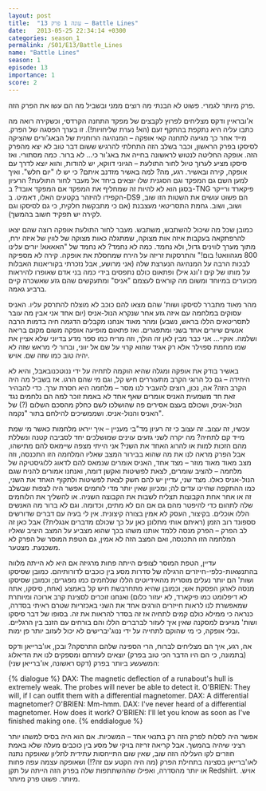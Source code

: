 ```yaml
---
layout: post
title:  "עונה 1 פרק 13 – Battle Lines"
date:   2013-05-25 22:34:14 +0300
categories: season_1
permalink: /S01/E13/Battle_Lines
name: "Battle Lines"
season: 1
episode: 13
importance: 1 
score: 2
---
```

פרק מיותר לגמרי. פשוט לא הבנתי מה רוצים ממני ובשביל מה הם עשו את הפרק הזה.

א'ובראיין ודקס מצליחים לפרוץ לקבצים של מפקד התחנה הקרדסי, וכשקירה רואה מה כתבו עליה היא נתקפת בהתקף זעם (הא! נערת שליחויות!). זו בערך הפסגה של הפרק. מייד אחר כך מגיעה לתחנה קאי אופקה – המנהיגה הרוחנית של הבאג'ורים שהציקה לסיסקו בפרק הראשון, וכבר בשלב הזה התחלתי להרגיש ששום דבר טוב לא יצא מהפרק הזה. אופקה החליטה לנטוש לראשונה בחייה את באג'ור כי... לא ברור. כמה מסתורי. ואז סיסקו מציע לערוך טיול לחור התולעת – הגיוני דווקא, יש להודות, והוא יוצא לדרך עם אופקה, קירה ובאשיר. רגע, מה? למה באשיר מזדנב איתם? כי יש לו "יום חלש". ואיך למען השם גם המפקד וגם הסגנית שלו יוצאים ביחד אל מעבר לחור התולעת? הרעיון בסגן הוא לא להיות זה שמחליף את המפקד אם המפקד אובד? ב-TNG פיקארד ורייקר הקפידו להיזהר בקטעים האלו, דאמיט. ב-DS9 הם פשוט עושים את השטות הזו שוב, ושוב, ושוב. גחמת התסריטאי מעצבנת (אם כי מתבקשת חלקית, כי גם לסיסקו וגם לקירה יש תפקיד חשוב בהמשך).

כמובן שכל מה שיכול להשתבש, משתבש. מעבר לחור התולעת אופקה רוצה שהם יצאו להרפתקאה בעקבות איזה אות מצוקה, שמתגלה כאות מצוקה של לווין של איזה ירח, מתוך מערך לווינים גדול, ולא נחמד. כמה לא נחמד? לא נחמד של "האאאא! יורים עלינו 800 מגהוואט! בום!" והתרסקות זריזה על הירח שמחסלת את אופקה. קירה לא מספיקה לבכות הרבה על המנהיגה הנערצת שלה (אני מרושע, אבל נזכרתי בקוריאנות האבלות על מותו של קים ז'ונג איל) ופתאום כולם נתפסים בידי כמה בני אדם שאופרו להיראות מכוערים במיוחד ומשום מה קוראים לעצמם "אניס" ומתעקשים שהם גזע שאשכרה קיים ברביע גאמה.

מהר מאוד מתברר לסיסקו ושות' שהם מצאו להם כוכב לא מוצלח להתרסק עליו. האניס עסוקים במלחמה עם איזה גזע אחר שנקרא הנול-אניס (יום אחד אני אבין מה עובר לתסריטאים הללו בראש, נשבע) ומהר מאוד אנחנו מקבלים הדגמה חיה בדמות הרבה אנשים שיורים אחד בשני ומתפגרים. ואז פתאום מופיעה אופקה משום מקום בריאה ושלמה. אוקיי... אני כבר מבין לאן זה הולך, וזה מריח כמו ספר מדע בדיוני שלא אציין את שמו מחמת ספוילר אלא רק אגיד שהוא קרוי על שם אל יווני, וברור לי מראש שזה לא יהיה טוב כמו שזה שם. אויש.

באשיר בודק את אופקה ומגלה שהיא הוקמה לתחיה על ידי ננוטכנובאבל, והיא לא היחידה – גם כל הרוגי הקרב מתעוררים חיש קל, וגם מי שהם הרגו. אז בשביל מה היה הקרב הזה? אה, נכון, רוצים להעביר לנו מסר – מלחמה היא חסרת ערך. כדי להבהיר זאת חד משמעית האניס אומרים שאף אחד לא באמת זוכר למה הם נלחמים נגד הנול-אניס, ושכולם בעצם אסירים פה שהושלכו לשם כחלק מהסכם השלום (?) של האניס והנול-אניס. ושממשיכים להילחם בתור "נקמה".

עכשיו, זה עצוב. זה עצוב כי זה רעיון מד"בי מעניין – איך ייראו מלחמות כאשר מי שמת מייד קם לתחיה? מה יקרה לשני גזעים עוינים שמושלכים יחד לסביבה קטנה ונשללת מהם הזכות למות או להרוג האחד את השני? אני הייתי מצפה שיימאס להם מתישהו, אבל הפרק מראה לנו את מה שהוא בבירור המצב שאליו המלחמה הזו התכנסה, וזה מצב מאוד מאוד מוזר – מצד אחד, האניס אומרים שנמאס להם לדאוג ללוגיסטיקה של מלחמה – להציב שומרים, לצאת לפשיטות ואקשן דומה, ואנחנו אמורים להניח שגם הנול-אניס כאלו. מצד שני, עדיין יש להם חשק לצאת לפשיטות ולתקוף האחד את השני, כמו ההתקפה שהיינו עדים לה; ומכיוון שאין יותר מדי לוחמים אפשר היה לצפות שבשלב זה או אחר אחת הקבוצות תצליח לשבות את הקבוצה השניה. או להשליך את הלוחמים שלה לתהום כדי להיפטר מהם גם אם הם לא מתים, וכדומה. וגם לא ברור מה האנשים הללו אוכלים. 
בקיצור, העסק לא אמין בצורה קיצונית. אין לי בעיה עם דברים שדורשים סספונד רוב הזמן (ראיתם אותי מתלונן כאן על כך שכולם מדברים אנגלית?) אבל כאן זה לב הפרק – הפרק מנסה ללמד אותנו משהו בכך שהוא מצביע על המצב היציב שאליו המלחמה הזו התכנסה, ואם המצב הזה לא אמין, גם הטפת המוסר של הפרק לא משכנעת. מצטער.

עדיין, הטפת המוסר לצופים הייתה פחות מרגיזה אם היא לא הייתה מלווה בהתנשאות-כלפי-חייזרים הרגילה של סדרות מסע בין כוכבים לדורותיהם. כמובן שסיסקו ושות' הם יותר נעלים מוסרית מהאידיוטים הללו שנלחמים כמו מפגרים; וכמובן שסיסקו מנסה לארגן הפסקת אש; וכמובן שהיא מתחרבשת חיש קל באמצע (אחח, סיסקו, אתה לא דיפלומט כמו פיקארד, לא יעזור כלום) ואנחנו זוכרים לסצינת קרב ארוכה ומיותרת שמאפשרת לנו לראות חייזרים הורגים אחד את השני באכזריות שטרם ראיתי בסדרה, כנראה כי ממילא כולם קמים לתחיה אז זה בסדר להראות את זה. בסופו של דבר סיסקו ושות' מגיעים למסקנה שאין איך לעזור לברברים הללו והם בורחים עם הזנב בין הרגליים. ובלי אופקה, כי מי שהוקם לתחייה על ידי ננוג'יברישים לא יכול לעזוב יותר פן ימות.

אה, רגע, איך הם מצליחים לברוח, הרי הספינה שלהם התרסקה? ובכן, או'ברייאן ודקס (בתמונה, כי הם היו הדבר הכי טוב בפרק) יוצאים לעזרתם ומספקים לנו את הדיאלוג המשעשע ביותר בפרק (דקס ראשונה, או'ברייאן שני):

{% dialogue %}
DAX: The magnetic deflection of a runabout's hull is extremely weak. The probes will never be able to detect it. 
O'BRIEN: They will, if I can outfit them with a differential magnetomer. 
DAX: A differential magnetomer?
O'BRIEN: Mm-hmm.
DAX: I've never heard of a differential magnetomer. How does it work? 
O'BRIEN: I'll let you know as soon as I've finished making one.
{% enddialogue %}

אפשר היה לסלוח לפרק הזה רק בתנאי אחד – המשכיות. אם הוא היה בסיס למשהו יותר רציני שיהיה בהמשך. אבל קריאה זריזה בויקי של מסע בין כוכבים מעלה שלא באמת חוזרים לקו העלילה הזה שוב, שאין שום התייחסות עתידית לתליון שאופקה נתנה לאו'ברייאן בסצינה בתחילת הפרק (מה היה הקטע עם זה?!) ושאופקה עצמה עפה פחות או יותר מהסדרה, ואפילו שההשתתפות שלה בפרק הזה הייתה על תקן Redshirt. אויש.
מיותר. פשוט פרק מיותר.
